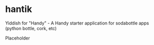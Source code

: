 # hantik
Yiddish for "Handy" - A Handy starter application for sodabottle apps (python bottle, cork, etc)

Placeholder

